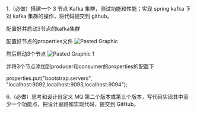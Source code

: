 1.（必做）搭建一个 3 节点 Kafka 集群，测试功能和性能；实现 spring kafka 下对 kafka 集群的操作，将代码提交到 github。


配置好并启动3节点的kafka集群

配置好节点的properties文件
![Pasted Graphic](https://user-images.githubusercontent.com/10376496/182018599-7a08fe5b-d297-45b6-8402-50aa2af1dd1c.jpg)


然后启动3个节点
![Pasted Graphic 1](https://user-images.githubusercontent.com/10376496/182018605-469f43cb-eecd-4372-b7fa-b95d49292e3e.jpg)



并将3个节点添加到producer和consumer的properties的配置下

properties.put("bootstrap.servers", "localhost:9092,localhost:9093,localhost:9094");



6.（必做）思考和设计自定义 MQ 第二个版本或第三个版本，写代码实现其中至少一个功能点，把设计思路和实现代码，提交到 GitHub。


